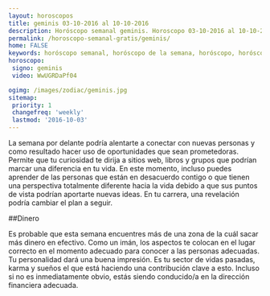 ```yaml
---
layout: horoscopos
title: geminis 03-10-2016 al 10-10-2016 
description: Horóscopo semanal geminis. Horoscopo 03-10-2016 al 10-10-2016. Horoscopos univision gratis
permalink: /horoscopo-semanal-gratis/geminis/
home: FALSE
keywords: horóscopo semanal, horóscopo de la semana, horóscopo, horóscopo gratis,horóscopos, horóscopo esperanza gracia, horoscopos geminis la semana, horóscopos gratis, Tarot, Astrologia, Zodíaco, geminis, horoscopo gratis
horoscopo:
 signo: geminis
 video: WwUGRDaPf04

ogimg: /images/zodiac/geminis.jpg
sitemap:
 priority: 1
 changefreq: 'weekly'
 lastmod: '2016-10-03'
---
```



La semana por delante podría alentarte a conectar con nuevas personas y como resultado hacer uso de oportunidades que sean prometedoras. Permite que tu curiosidad te dirija a sitios web, libros y grupos que podrían marcar una diferencia en tu vida. En este momento, incluso puedes aprender de las personas que están en desacuerdo contigo o que tienen una perspectiva totalmente diferente hacia la vida debido a que sus puntos de vista podrían aportarte nuevas ideas. En tu carrera, una revelación podría cambiar el plan a seguir.

##Dinero

Es probable que esta semana encuentres más de una zona de la cuál sacar más dinero en efectivo. Como un imán, los aspectos te colocan en el lugar correcto en el momento adecuado para conocer a las personas adecuadas. Tu personalidad dará una buena impresión. Es tu sector de vidas pasadas, karma y sueños el que está haciendo una contribución clave a esto. Incluso si no es inmediatamente obvio, estás siendo conducido/a en la dirección financiera adecuada.